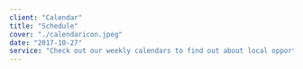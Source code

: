 ```yaml
---
client: "Calendar"
title: "Schedule"
cover: "./calendaricon.jpeg"
date: "2017-10-27"
service: "Check out our weekly calendars to find out about local opportunities and events we offer! Hope to see you there!"
---
```


